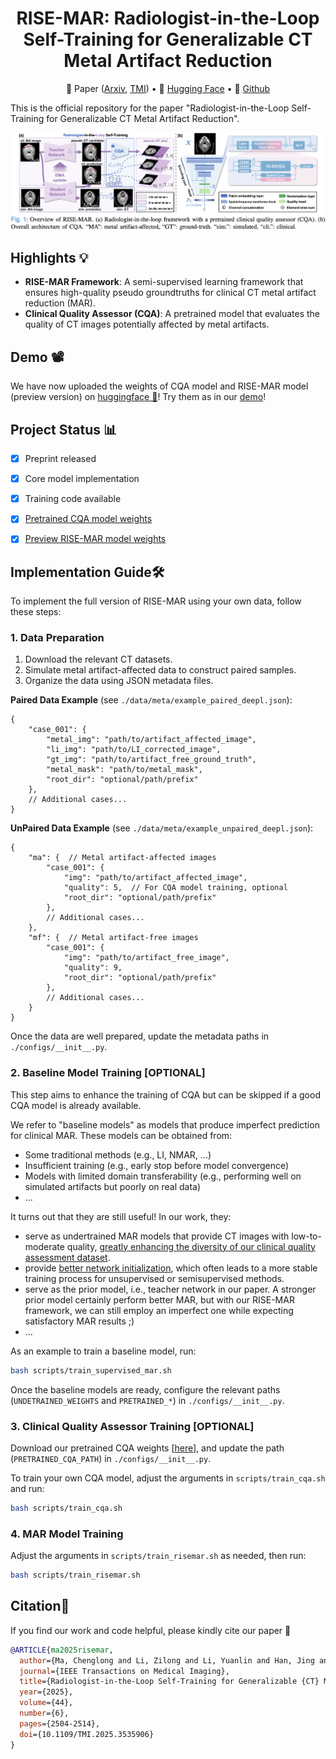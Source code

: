 <div align="center">
<h1>
  RISE-MAR: Radiologist-in-the-Loop Self-Training for Generalizable CT Metal Artifact Reduction
</h1>
</div>

<p align="center">
📝 Paper (<a href="https://arxiv.org/abs/2501.15610">Arxiv</a>, <a href="https://ieeexplore.ieee.org/document/10857416" target="_blank">TMI</a>) • 🤗 <a href="https://huggingface.co/massaki75/RISE-MAR/tree/main" target="_blank">Hugging Face</a> • 🧩 <a href="https://github.com/Masaaki-75/rise-mar" target="_blank">Github</a>
</p>

This is the official repository for the paper "Radiologist-in-the-Loop Self-Training for Generalizable CT Metal Artifact Reduction". 

![](./figs/overview.png)

## Highlights 💡
- **RISE-MAR Framework**: A semi-supervised learning framework that ensures high-quality pseudo groundtruths for clinical CT metal artifact reduction (MAR).
- **Clinical Quality Assessor (CQA)**: A pretrained model that evaluates the quality of CT images potentially affected by metal artifacts.

## Demo 📽
We have now uploaded the weights of CQA model and RISE-MAR model (preview version) on [huggingface 🤗](https://huggingface.co/massaki75/RISE-MAR/tree/main)! Try them as in our [demo](https://github.com/Masaaki-75/rise-mar/blob/main/demo.ipynb)!


## Project Status 📊
- [x] Preprint released
- [x] Core model implementation
- [x] Training code available
- [x] [Pretrained CQA model weights](https://huggingface.co/massaki75/RISE-MAR/tree/main)
- [x] [Preview RISE-MAR model weights](https://huggingface.co/massaki75/RISE-MAR/tree/main)


## Implementation Guide🛠️
To implement the full version of RISE-MAR using your own data, follow these steps:


### 1. Data Preparation
1. Download the relevant CT datasets.
2. Simulate metal artifact-affected data to construct paired samples.
3. Organize the data using JSON metadata files.

**Paired Data Example** (see `./data/meta/example_paired_deepl.json`):
```jsonc
{
    "case_001": {
        "metal_img": "path/to/artifact_affected_image",
        "li_img": "path/to/LI_corrected_image",
        "gt_img": "path/to/artifact_free_ground_truth",
        "metal_mask": "path/to/metal_mask",
        "root_dir": "optional/path/prefix" 
    },
    // Additional cases...
}
```

**UnPaired Data Example** (see `./data/meta/example_unpaired_deepl.json`):
```jsonc
{
    "ma": {  // Metal artifact-affected images
        "case_001": {
            "img": "path/to/artifact_affected_image",
            "quality": 5,  // For CQA model training, optional
            "root_dir": "optional/path/prefix"
        },
        // Additional cases...
    },
    "mf": {  // Metal artifact-free images
        "case_001": {
            "img": "path/to/artifact_free_image",
            "quality": 9,
            "root_dir": "optional/path/prefix"
        },
        // Additional cases...
    }
}
```

Once the data are well prepared, update the metadata paths in `./configs/__init__.py`.


### 2. Baseline Model Training [OPTIONAL]
This step aims to enhance the training of CQA but can be skipped if a good CQA model is already available.

We refer to "baseline models" as models that produce imperfect prediction for clinical MAR. These models can be obtained from: 
- Some traditional methods (e.g., LI, NMAR, ...)
- Insufficient training (e.g., early stop before model convergence)
- Models with limited domain transferability (e.g., performing well on simulated artifacts but poorly on real data)
- ...

It turns out that they are still useful! In our work, they:
- serve as undertrained MAR models that provide CT images with low-to-moderate quality, <u>greatly enhancing the diversity of our clinical quality assessment dataset</u>.
- provide <u>better network initialization</u>, which often leads to a more stable training process for unsupervised or semisupervised methods.
- serve as the prior model, i.e., teacher network in our paper. A stronger prior model certainly perform better MAR, but with our RISE-MAR framework, we can still employ an imperfect one while expecting satisfactory MAR results ;) 
- ...

As an example to train a baseline model, run:
```sh
bash scripts/train_supervised_mar.sh
```
Once the baseline models are ready, configure the relevant paths (`UNDETRAINED_WEIGHTS` and `PRETRAINED_*`) in `./configs/__init__.py`.


### 3. Clinical Quality Assessor Training [OPTIONAL]
Download our pretrained CQA weights [[here](https://github.com/Masaaki-75/rise-mar/releases/tag/v0.1)], and update the path (`PRETRAINED_CQA_PATH`) in `./configs/__init__.py`.

To train your own CQA model, adjust the arguments in `scripts/train_cqa.sh` and run:
```sh
bash scripts/train_cqa.sh
```



### 4. MAR Model Training
Adjust the arguments in `scripts/train_risemar.sh` as needed, then run:
```sh
bash scripts/train_risemar.sh
```


## Citation📄
If you find our work and code helpful, please kindly cite our paper :blue_heart:

```bibtex
@ARTICLE{ma2025risemar,
  author={Ma, Chenglong and Li, Zilong and Li, Yuanlin and Han, Jing and Zhang, Junping and Zhang, Yi and Liu, Jiannan and Shan, Hongming},
  journal={IEEE Transactions on Medical Imaging}, 
  title={Radiologist-in-the-Loop Self-Training for Generalizable {CT} Metal Artifact Reduction}, 
  year={2025},
  volume={44},
  number={6},
  pages={2504-2514},
  doi={10.1109/TMI.2025.3535906}
}
```
